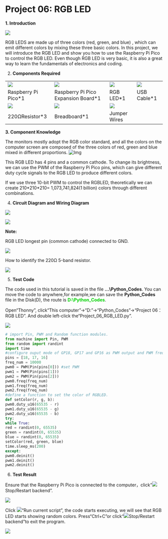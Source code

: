 # Project 06: RGB LED

**1. Introduction**

![](../media/94bdff69e438989d8e0934e57f2e5c00.png)

RGB LEDS are made up of three colors (red, green, and blue) , which can emit different colors by mixing these three basic colors. In this project, we will introduce the RGB LED and show you how to use the Raspberry Pi Pico to control the RGB LED. Even though RGB LED is very basic, it is also a great way to learn the fundamentals of electronics and coding.

2.  **Components Required**

<table>
<tbody>
<tr class="odd">
<td><img src="https://raw.githubusercontent.com/keyestudio/KS3025-KS3025F-Keyestudio-Raspberry-Pi-Pico-Learning-Kit-Complete-Edition-Raspberry-Pi/master/media/b18fe281156b29c44796f72222718d58.jpeg"  /></td>
<td><img src="https://raw.githubusercontent.com/keyestudio/KS3025-KS3025F-Keyestudio-Raspberry-Pi-Pico-Learning-Kit-Complete-Edition-Raspberry-Pi/master/media/bbed91c0b45fcafc7e7163bfeabf68f9.png"  /></td>
<td><img src="https://raw.githubusercontent.com/keyestudio/KS3025-KS3025F-Keyestudio-Raspberry-Pi-Pico-Learning-Kit-Complete-Edition-Raspberry-Pi/master/media/f1a86fc81ab4b043263ce7e01e14d470.png"  /></td>
<td><img src="https://raw.githubusercontent.com/keyestudio/KS3025-KS3025F-Keyestudio-Raspberry-Pi-Pico-Learning-Kit-Complete-Edition-Raspberry-Pi/master/media/7dcbd02995be3c142b2f97df7f7c03ce.png" /></td>
</tr>
<tr class="even">
<td>Raspberry Pi Pico*1</td>
<td>Raspberry Pi Pico Expansion Board*1</td>
<td>RGB LED*1</td>
<td>USB Cable*1</td>
</tr>
<tr class="odd">
<td><img src="https://raw.githubusercontent.com/keyestudio/KS3025-KS3025F-Keyestudio-Raspberry-Pi-Pico-Learning-Kit-Complete-Edition-Raspberry-Pi/master/media/098a2730d0b0a2a4b2079e0fc87fd38b.png"  /></td>
<td><img src="https://raw.githubusercontent.com/keyestudio/KS3025-KS3025F-Keyestudio-Raspberry-Pi-Pico-Learning-Kit-Complete-Edition-Raspberry-Pi/master/media/e380dd26e4825be9a768973802a55fe6.png" /></td>
<td><img src="https://raw.githubusercontent.com/keyestudio/KS3025-KS3025F-Keyestudio-Raspberry-Pi-Pico-Learning-Kit-Complete-Edition-Raspberry-Pi/master/media/c801a7baee258ff7f5f28ac6e9a7097b.png"  /></td>
<td></td>
</tr>
<tr class="even">
<td>220ΩResistor*3</td>
<td>Breadboard*1</td>
<td>Jumper Wires</td>
<td></td>
</tr>
</tbody>
</table>

**3. Component Knowledge**

The monitors mostly adopt the RGB color standard, and all the colors on the computer screen are composed of the three colors of red, green and blue mixed in different proportions.
![Img](./media/img-20231025163331.png)

This RGB LED has 4 pins and a common cathode. To change its brightness, we can use the PWM of the Raspberry Pi Pico pins, which can give different duty cycle signals to the RGB LED to produce different colors.

If we use three 10-bit PWM to control the RGBLED, theoretically we can create 210\*210\*210= 1,073,741,824(1 billion) colors through different combinations.

4.  **Circuit Diagram and Wiring Diagram**

![](../media/f6950bc8498e6139cbb67db84cdd5a9a.png)

![](../media/fdab8c2fd2dfdd1670c09962e7b458ce.png)

**Note:**

RGB LED longest pin (common cathode) connected to GND.

![](../media/1584356c63bf99934ae0810ee02dced3.png)

How to identify the 220Ω 5-band resistor.

![](../media/55c0199544e9819328f6d5778f10d7d0.png)

5.  **Test Code**

The code used in this tutorial is saved in the file **...\\Python_Codes**. You can move the code to anywhere,for example,we can save the **Python_Codes** file in the Disk(D), the route is <span style="color: rgb(0, 209, 0);">**D:\\Python_Codes**</span>.

Open“Thonny”, click“This computer”→“D:”→“Python_Codes”→“Project 06：RGB LED”. And double left-click the“Project\_06\_RGB\_LED.py”.

![](../media/4d197d2ef390d93cbdcd6606fa754188.png)

```python
# import Pin, PWM and Random function modules.
from machine import Pin, PWM
from random import randint
import time
#configure ouput mode of GP18, GP17 and GP16 as PWM output and PWM frequency as 10000Hz.
pins = [18, 17, 16]
freq_num = 10000
pwm0 = PWM(Pin(pins[0])) #set PWM
pwm1 = PWM(Pin(pins[1]))
pwm2 = PWM(Pin(pins[2]))
pwm0.freq(freq_num)
pwm1.freq(freq_num)
pwm2.freq(freq_num)
#define a function to set the color of RGBLED.
def setColor(r, g, b):
pwm0.duty_u16(65535 - r)
pwm1.duty_u16(65535 - g)
pwm2.duty_u16(65535 - b)
try:
while True:
red = randint(0, 65535)
green = randint(0, 65535)
blue = randint(0, 65535)
setColor(red, green, blue)
time.sleep_ms(200)
except:
pwm0.deinit()
pwm1.deinit()
pwm2.deinit()
```


6.  **Test Result**
    
Ensure that the Raspberry Pi Pico is connected to the computer，click“![](../media/27451c8a9c13e29d02bc0f5831cfaf1f.png)Stop/Restart backend”.
    
![](../media/a2b85aea8a2bd67ad184662be36a1c9e.png)

Click ![](../media/da852227207616ccd9aff28f19e02690.png)“Run current script”, the code starts executing, we will see that RGB LED starts showing random colors. Press“Ctrl+C”or click“![](../media/27451c8a9c13e29d02bc0f5831cfaf1f.png)Stop/Restart backend”to exit the program.

![](../media/296bcab9a2eaccf483b8cb9e8b8a0e43.png)
